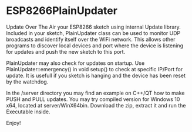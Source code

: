 # ESP8266PlainUpdater
Update Over The Air your ESP8266 sketch using internal Update library.
Included in your sketch, PlainUpdater class can be used to monitor UDP broadcasts and identify itself over the WiFi network.
This allows other programs to discover local devices and port where the device is listening for updates and push the new sketch to this port.

PlainUpdater may also check for updates on startup. Use PlainUpdater::emergency() in void setup() to check at specific IP/Port for update.
It is usefull if you sketch is hanging and the device has been reset by the watchdog.

In the /server directory you may find an example on C++/QT how to make PUSH and PULL updates.
You may try compiled version for Windows 10 x64, located at server/WinX64bin. Download the zip, extract it and run the Executable inside.

Enjoy!
